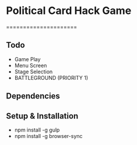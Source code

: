 
# Political Card Hack Game
=====================

## Todo

- Game Play
- Menu Screen
- Stage Selection
- BATTLEGROUND (PRIORITY 1)

## Dependencies

## Setup & Installation

- npm install -g gulp
- npm install -g browser-sync
